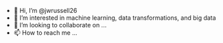 - 👋 Hi, I’m @jwrussell26
- 👀 I’m interested in machine learning, data transformations, and big data
- 💞️ I’m looking to collaborate on ...
- 📫 How to reach me ...

<!---
jwrussell26/jwrussell26 is a ✨ special ✨ repository because its `README.md` (this file) appears on your GitHub profile.
You can click the Preview link to take a look at your changes.
--->
